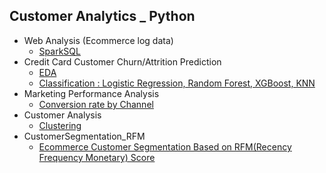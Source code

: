 
## Customer Analytics _ Python

* Web Analysis (Ecommerce log data)
  * [SparkSQL](https://nbviewer.jupyter.org/github/ttobaegi/Selfstudy_python/blob/main/Customer%20Analytics/WebAnalytics_Spark_EDA.ipynb)
* Credit Card Customer Churn/Attrition Prediction
  * [EDA](https://nbviewer.jupyter.org/github/ttobaegi/Selfstudy_python/blob/main/Customer%20Analytics/CreditCardCustomerChurn_EDA.ipynb) 
  * [Classification : Logistic Regression, Random Forest, XGBoost, KNN](https://nbviewer.jupyter.org/github/ttobaegi/Selfstudy_python/blob/main/Customer%20Analytics/CreditCardCustomerChurn_Modeling.ipynb)
* Marketing Performance Analysis
  * [Conversion rate by Channel](https://nbviewer.jupyter.org/github/ttobaegi/Selfstudy_python/blob/main/Customer%20Analytics/MarketingAnalysis_EDA.ipynb)  
* Customer Analysis
  * [Clustering](https://nbviewer.jupyter.org/github/ttobaegi/Selfstudy_python/blob/main/Customer%20Analytics/CustomerAnalysis%28CLV%2CAttritionPatterns%2CClustering%29.ipynb)
* CustomerSegmentation_RFM
  * [Ecommerce Customer Segmentation Based on RFM(Recency Frequency Monetary) Score](https://nbviewer.jupyter.org/github/ttobaegi/Selfstudy_python/blob/main/Customer%20Analytics/CustomerSegmentation_RFM.ipynb)

